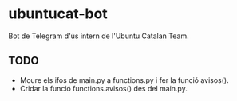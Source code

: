 # ubuntucat-bot
Bot de Telegram d'ús intern de l'Ubuntu Catalan Team.

## TODO
* Moure els ifos de main.py a functions.py i fer la funció avisos().
* Cridar la funció functions.avisos() des del main.py.
